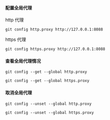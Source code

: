 #### 配置全局代理

http 代理

```shell
git config http.proxy http://127.0.0.1:8088
```

https 代理

```shell
git config https.proxy http://127.0.0.1:8088
```

#### 查看全局代理情况

```shell
git config --get --global http.proxy
```

```shell
git config --get --global https.proxy
```

#### 取消全局代理

```shell
git config --unset --global http.proxy
```

```shell
git config --unset --global https.proxy
```

